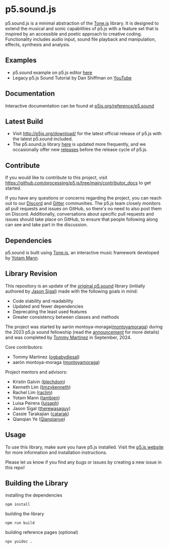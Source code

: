 # p5.sound.js

p5.sound.js is a minimal abstraction of the [Tone.js](https://tonejs.github.io/) library. It is designed to extend the musical and sonic capabilities of p5.js with a feature set that is inspired by an accessible and poetic approach to creative coding. Functionality includes audio input, sound file playback and manipulation, effects, synthesis and analysis.

## Examples

- p5.sound example on p5.js editor [here](https://editor.p5js.org/thomasjohnmartinez/collections/Dp0zGclVL)
- Legacy p5.js Sound Tutorial by Dan Shiffman on [YouTube](https://www.youtube.com/playlist?list=PLRqwX-V7Uu6aFcVjlDAkkGIixw70s7jpW)

## Documentation

Interactive documentation can be found at [p5js.org/reference/p5.sound](http://p5js.org/reference/p5.sound)

## Latest Build

- Visit http://p5js.org/download/ for the latest official release of p5.js with the latest p5.sound included.
- The p5.sound.js library [here](https://github.com/processing/p5.sound.js) is updated more frequently, and we occasionally offer new [releases](https://github.com/processing/p5.sound.js/releases) before the release cycle of p5.js.

## Contribute

If you would like to contribute to this project, visit https://github.com/processing/p5.js/tree/main/contributor_docs to get started.

If you have any questions or concerns regarding the project, you can reach out to our [Discord](https://discord.gg/HWzy4HpaEJ) and [Gitter](https://gitter.im/processing/p5.js-sound) communities. The p5.js team closely monitors all pull requests and issues on GitHub, so there's no need to also post them on Discord. Additionally, conversations about specific pull requests and issues should take place on GitHub, to ensure that people following along can see and take part in the discussion.

## Dependencies

p5.sound is built using [Tone.js](https://github.com/tonejs/Tone.js), an interactive music framework developed by [Yotam Mann](https://github.com/tambien).

## Library Revision

This repository is an update of the [original p5.sound](https://github.com/processing/p5.js-sound) library (initially authored by [Jason Sigal](https://github.com/therewasaguy)) made with the following goals in mind:

- Code stability and readability
- Updated and fewer dependencies
- Deprecating the least used features
- Greater consistency between classes and methods

The project was started by aarón montoya-moraga([montoyamoraga](https://github.com/montoyamoraga)) during the 2023 p5.js sound fellowship (read the [announcement](https://medium.com/@ProcessingOrg/announcing-the-2023-p5-sound-fellow-aar%C3%B3n-montoya-moraga-7613450902f6) for more details) and was completed by [Tommy Martinez](https://github.com/ogbabydiesal) in September, 2024.

Core contributors:
- Tommy Martinez ([ogbabydiesal](https://github.com/ogbabydiesal))
- aarón montoya-moraga ([montoyamoraga](https://github.com/montoyamoraga))

Project mentors and advisors:
- Kristin Galvin ([blechdom](https://github.com/blechdom))
- Kenneth Lim ([limzykenneth](https://github.com/limzykenneth))
- Rachel Lim ([raclim](https://github.com/raclim))
- Yotam Mann ([tambien](https://github.com/tambien))
- Luisa Peirera ([luisaph](https://github.com/luisaph))
- Jason Sigal ([therewasaguy](https://github.com/therewasaguy))
- Cassie Tarakajian ([catarak](https://github.com/catarak))
- Qianqian Ye ([Qianqianye](https://github.com/Qianqianye))

## Usage

To use this library, make sure you have p5.js installed. Visit the [p5.js website](https://p5js.org/) for more information and installation instructions.

Please let us know if you find any bugs or issues by creating a new issue in this repo!

## Building the Library

installing the dependencies
```
npm install
```

building the library
```
npm run build
```

building reference pages (optional)
```
npx yuidoc .
```
